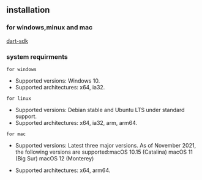 ## installation

### for windows,minux and mac

[dart-sdk](https://dart.dev/get-dart)

### system requirments

`for windows`

- Supported versions: Windows 10.
- Supported architectures: x64, ia32.

`for linux`

- Supported versions: Debian stable and Ubuntu LTS under standard support.
- Supported architectures: x64, ia32, arm, arm64.

`for mac`

- Supported versions: Latest three major versions. As of November 2021, the
  following versions are supported:macOS 10.15 (Catalina) macOS 11 (Big Sur)
  macOS 12 (Monterey)

- Supported architectures: x64, arm64.
